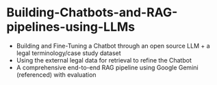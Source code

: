 # Building-Chatbots-and-RAG-pipelines-using-LLMs

* Building and Fine-Tuning a Chatbot through an open source LLM + a legal terminology/case study dataset
* Using the external legal data for retrieval to refine the Chatbot
* A comprehensive end-to-end RAG pipeline using Google Gemini (referenced) with evaluation
